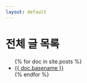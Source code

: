 ```yaml
---
layout: default
---
```


# 전체 글 목록

<ul>
{% for doc in site.posts %}
  <li><a href="{{ doc.url | relative_url }}">{{ doc.basename }}</a></li>
{% endfor %}
</ul>
